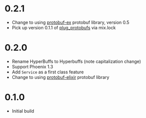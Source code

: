 # 0.2.1
* Change to using [protobuf-ex](https://github.com/hayesgm/protobuf-ex) protobuf library, version 0.5
* Pick up version 0.1.1 of [plug_protobufs](https://github.com/hayesgm/plug_protobufs/tree/hayesgm/new-protobufs-ex) via mix.lock 
# 0.2.0
* Rename HyperBuffs to Hyperbuffs (note capitalization change)
* Support Phoenix 1.3
* Add `Service` as a first class feature
* Change to using [protobuf-elixir](https://github.com/tony612/protobuf-elixir) protobuf library
# 0.1.0
* Initial build
